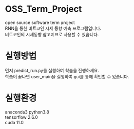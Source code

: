 # OSS_Term_Project
open source software term project<br>
RNN을 통한 비트코인 시세 동향 예측 프로그램입니다.<br>
비트코인의 시세동향 참고지표로 사용할 수 있습니다.<br>

# 실행방법
먼저 predict_run.py를 실행하여 학습을 진행하세요.<br>
학습이 끝나면 user_main을 실행하여 gui를 통해 확인할 수 있습니다.<br>

# 실행환경
anaconda3 python3.8<br>
tensorflow 2.6.0<br>
cuda 11.0<br>

